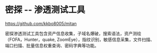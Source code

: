 # 密探 -- 渗透测试工具

https://github.com/kkbo8005/mitan

密探渗透测试工具包含资产信息收集，子域名爆破，搜索语法，资产测绘（FOFA，Hunter，quake, ZoomEye），指纹识别，敏感信息采集，文件扫描、端口扫描、批量信息权重查询、密码字典等功能。